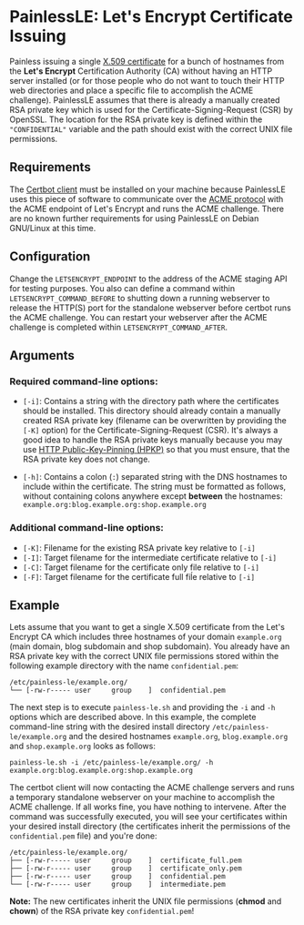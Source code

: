 # PainlessLE: Let's Encrypt Certificate Issuing
Painless issuing a single [X.509 certificate](https://tools.ietf.org/html/rfc5280) for a bunch of hostnames from the **Let's Encrypt** Certification Authority (CA) without having an HTTP server installed (or for those people who do not want to touch their HTTP web directories and place a specific file to accomplish the ACME challenge). PainlessLE assumes that there is already a manually created RSA private key which is used for the Certificate-Signing-Request (CSR) by OpenSSL. The location for the RSA private key is defined within the `"CONFIDENTIAL"` variable and the path should exist with the correct UNIX file permissions.

## Requirements
The [Certbot client](https://certbot.eff.org/) must be installed on your machine because PainlessLE uses this piece of software to communicate over the [ACME protocol](https://tools.ietf.org/html/draft-ietf-acme-acme-01) with the ACME endpoint of Let's Encrypt and runs the ACME challenge. There are no known further requirements for using PainlessLE on Debian GNU/Linux at this time.

## Configuration
Change the `LETSENCRYPT_ENDPOINT` to the address of the ACME staging API for testing purposes. You also can define a command within `LETSENCRYPT_COMMAND_BEFORE` to shutting down a running webserver to release the HTTP(S) port for the standalone webserver before certbot runs the ACME challenge. You can restart your webserver after the ACME challenge is completed within `LETSENCRYPT_COMMAND_AFTER`.

## Arguments

### Required command-line options:
* `[-i]`: Contains a string with the directory path where the certificates should be installed. This directory should already contain a manually created RSA private key (filename can be overwritten by providing the `[-K]` option) for the Certificate-Signing-Request (CSR). It's always a good idea to handle the RSA private keys manually because you may use [HTTP Public-Key-Pinning (HPKP)](https://tools.ietf.org/html/rfc7469) so that you must ensure, that the RSA private key does not change.

* `[-h]`: Contains a colon (`:`) separated string with the DNS hostnames to include within the certificate. The string must be formatted as follows, without containing colons anywhere except **between** the hostnames: `example.org:blog.example.org:shop.example.org`

### Additional command-line options:
* `[-K]`: Filename for the existing RSA private key relative to `[-i]`
* `[-I]`: Target filename for the intermediate certificate relative to `[-i]`
* `[-C]`: Target filename for the certificate only file relative to `[-i]`
* `[-F]`: Target filename for the certificate full fiĺe relative to `[-i]`

## Example
Lets assume that you want to get a single X.509 certificate from the Let's Encrypt CA which includes three hostnames of your domain `example.org` (main domain, blog subdomain and shop subdomain). You already have an RSA private key with the correct UNIX file permissions stored within the following example directory with the name `confidential.pem`:

	/etc/painless-le/example.org/
	└── [-rw-r----- user     group    ]  confidential.pem

The next step is to execute `painless-le.sh` and providing the `-i` and `-h` options which are described above. In this example, the complete command-line string with the desired install directory `/etc/painless-le/example.org` and the desired hostnames `example.org`, `blog.example.org` and `shop.example.org` looks as follows:

	painless-le.sh -i /etc/painless-le/example.org/ -h example.org:blog.example.org:shop.example.org

The certbot client will now contacting the ACME challenge servers and runs a temporary standalone webserver on your machine to accomplish the ACME challenge. If all works fine, you have nothing to intervene. After the command was successfully executed, you will see your certificates within your desired install directory (the certificates inherit the permissions of the `confidential.pem` file) and you're done:

	/etc/painless-le/example.org/
	├── [-rw-r----- user     group    ]  certificate_full.pem
	├── [-rw-r----- user     group    ]  certificate_only.pem
	├── [-rw-r----- user     group    ]  confidential.pem
	└── [-rw-r----- user     group    ]  intermediate.pem

**Note:** The new certificates inherit the UNIX file permissions (**chmod** and **chown**) of the RSA private key `confidential.pem`!